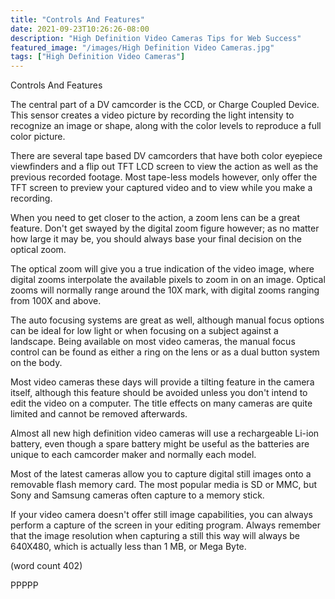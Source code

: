 ```yaml
---
title: "Controls And Features"
date: 2021-09-23T10:26:26-08:00
description: "High Definition Video Cameras Tips for Web Success"
featured_image: "/images/High Definition Video Cameras.jpg"
tags: ["High Definition Video Cameras"]
---
```


Controls And Features

The central part of a DV camcorder is the CCD, or
Charge Coupled Device.  This sensor creates a video
picture by recording the light intensity to recognize
an image or shape, along with the color levels to
reproduce a full color picture.  

There are several tape based DV camcorders that have
both color eyepiece viewfinders and a flip out TFT
LCD screen to view the action as well as the previous
recorded footage.  Most tape-less models however, 
only offer the TFT screen to preview your captured
video and to view while you make a recording.

When you need to get closer to the action, a zoom
lens can be a great feature.  Don't get swayed by
the digital zoom figure however; as no matter how
large it may be, you should always base your final
decision on the optical zoom.

The optical zoom will give you a true indication of
the video image, where digital zooms interpolate the
available pixels to zoom in on an image.  Optical
zooms will normally range around the 10X mark, with
digital zooms ranging from 100X and above.

The auto focusing systems are great as well, although
manual focus options can be ideal for low light or
when focusing on a subject against a landscape.  Being
available on most video cameras, the manual focus
control can be found as either a ring on the lens 
or as a dual button system on the body.

Most video cameras these days will provide a tilting
feature in the camera itself, although this feature
should be avoided unless you don't intend to edit
the video on a computer.  The title effects on 
many cameras are quite limited and cannot be 
removed afterwards.

Almost all new high definition video cameras will
use a rechargeable Li-ion battery, even though a 
spare battery might be useful as the batteries are
unique to each camcorder maker and normally each
model.

Most of the latest cameras allow you to capture 
digital still images onto a removable flash memory
card.  The most popular media is SD or MMC, but
Sony and Samsung cameras often capture to a memory
stick.  

If your video camera doesn't offer still image
capabilities, you can always perform a capture of
the screen in your editing program.  Always remember
that the image resolution when capturing a still
this way will always be 640X480, which is actually
less than 1 MB, or Mega Byte.

(word count 402)

PPPPP
